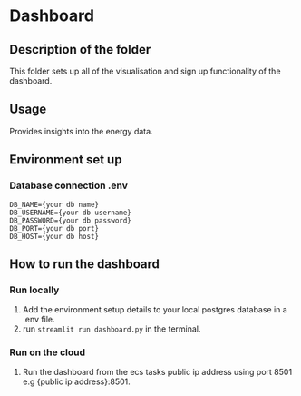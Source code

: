 # Dashboard

## Description of the folder 

This folder sets up all of the visualisation and sign up functionality of the dashboard.

## Usage

Provides insights into the energy data.

## Environment set up

### Database connection .env

```
DB_NAME={your db name}
DB_USERNAME={your db username}
DB_PASSWORD={your db password}
DB_PORT={your db port}
DB_HOST={your db host}
```

## How to run the dashboard

### Run locally 

1. Add the environment setup details to your local postgres database in a .env file.
2. run ```streamlit run dashboard.py``` in the terminal.

### Run on the cloud

1. Run the dashboard from the ecs tasks public ip address using port 8501 e.g {public ip address}:8501.

